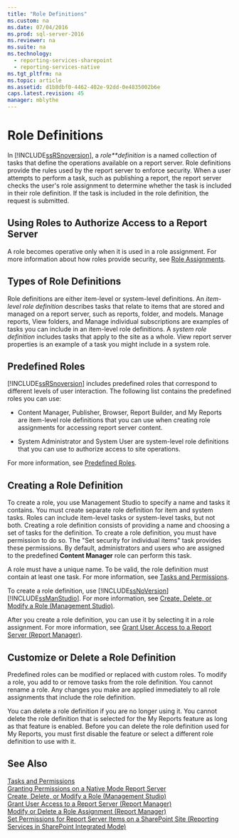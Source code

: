 ```yaml
---
title: "Role Definitions"
ms.custom: na
ms.date: 07/04/2016
ms.prod: sql-server-2016
ms.reviewer: na
ms.suite: na
ms.technology: 
  - reporting-services-sharepoint
  - reporting-services-native
ms.tgt_pltfrm: na
ms.topic: article
ms.assetid: d1b8dbf0-4462-402e-92dd-0e4835002b6e
caps.latest.revision: 45
manager: mblythe
---
```

# Role Definitions
In [!INCLUDE[ssRSnoversion](../../Topics/TopicNameContainA/includes/ssRSnoversion_md.md)], a *role**definition* is a named collection of tasks that define the operations available on a report server. Role definitions provide the rules used by the report server to enforce security. When a user attempts to perform a task, such as publishing a report, the report server checks the user's role assignment to determine whether the task is included in their role definition. If the task is included in the role definition, the request is submitted.  
  
## Using Roles to Authorize Access to a Report Server  
 A role becomes operative only when it is used in a role assignment. For more information about how roles provide security, see [Role Assignments](../../Topics/TopicNameNotContainA/Role-Assignments.md).  
  
## Types of Role Definitions  
 Role definitions are either item-level or system-level definitions. An *item-level role definition* describes tasks that relate to items that are stored and managed on a report server, such as reports, folder, and models. Manage reports, View folders, and Manage individual subscriptions are examples of tasks you can include in an item-level role definitions. A *system role definition* includes tasks that apply to the site as a whole. View report server properties is an example of a task you might include in a system role.  
  
## Predefined Roles  
 [!INCLUDE[ssRSnoversion](../../Topics/TopicNameContainA/includes/ssRSnoversion_md.md)] includes predefined roles that correspond to different levels of user interaction. The following list contains the predefined roles you can use:  
  
-   Content Manager, Publisher, Browser, Report Builder, and My Reports are item-level role definitions that you can use when creating role assignments for accessing report server content.  
  
-   System Administrator and System User are system-level role definitions that you can use to authorize access to site operations.  
  
 For more information, see [Predefined Roles](../../Topics/TopicNameNotContainA/Predefined-Roles.md).  
  
## Creating a Role Definition  
 To create a role, you use Management Studio to specify a name and tasks it contains. You must create separate role definition for item and system tasks. Roles can include item-level tasks or system-level tasks, but not both. Creating a role definition consists of providing a name and choosing a set of tasks for the definition. To create a role definition, you must have permission to do so. The "Set security for individual items" task provides these permissions. By default, administrators and users who are assigned to the predefined **Content Manager** role can perform this task.  
  
 A role must have a unique name. To be valid, the role definition must contain at least one task. For more information, see [Tasks and Permissions](../../Topics/TopicNameNotContainA/Tasks-and-Permissions.md).  
  
 To create a role definition, use [!INCLUDE[ssNoVersion](../../Topics/TopicNameContainA/includes/ssNoVersion_md.md)] [!INCLUDE[ssManStudio](../../Topics/TopicNameContainA/includes/ssManStudio_md.md)]. For more information, see [Create, Delete, or Modify a Role (Management Studio)](../../Topics/TopicNameContainA/Create--Delete--or-Modify-a-Role--Management-Studio-.md).  
  
 After you create a role definition, you can use it by selecting it in a role assignment. For more information, see [Grant User Access to a Report Server (Report Manager)](../../Topics/TopicNameContainA/Grant-User-Access-to-a-Report-Server--Report-Manager-.md).  
  
## Customize or Delete a Role Definition  
 Predefined roles can be modified or replaced with custom roles. To modify a role, you add to or remove tasks from the role definition. You cannot rename a role. Any changes you make are applied immediately to all role assignments that include the role definition.  
  
 You can delete a role definition if you are no longer using it. You cannot delete the role definition that is selected for the My Reports feature as long as that feature is enabled. Before you can delete the role definition used for My Reports, you must first disable the feature or select a different role definition to use with it.  
  
## See Also  
 [Tasks and Permissions](../../Topics/TopicNameNotContainA/Tasks-and-Permissions.md)   
 [Granting Permissions on a Native Mode Report Server](../../Topics/TopicNameContainA/Granting-Permissions-on-a-Native-Mode-Report-Server.md)   
 [Create, Delete, or Modify a Role (Management Studio)](../../Topics/TopicNameContainA/Create--Delete--or-Modify-a-Role--Management-Studio-.md)   
 [Grant User Access to a Report Server (Report Manager)](../../Topics/TopicNameContainA/Grant-User-Access-to-a-Report-Server--Report-Manager-.md)   
 [Modify or Delete a Role Assignment (Report Manager)](../../Topics/TopicNameContainA/Modify-or-Delete-a-Role-Assignment--Report-Manager-.md)   
 [Set Permissions for Report Server Items on a SharePoint Site (Reporting Services in SharePoint Integrated Mode)](../../Topics/TopicNameContainA/Set-Permissions-for-Report-Server-Items-on-a-SharePoint-Site--Reporting-Services-in-SharePoint-Integrated-Mode-.md)